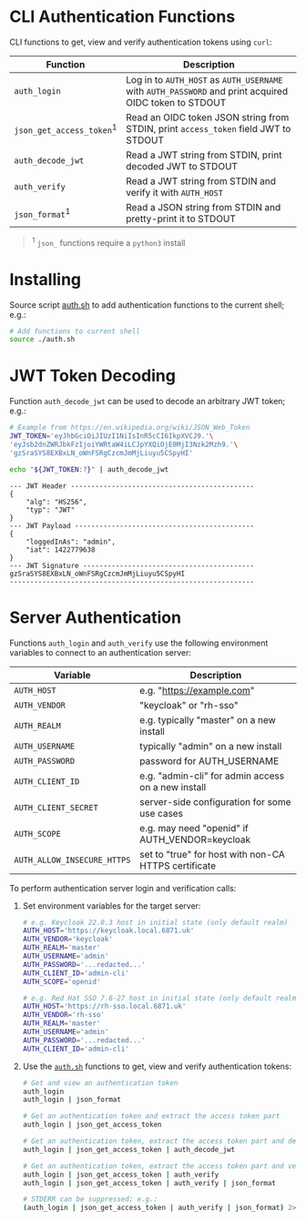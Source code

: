 # CLI Authentication Functions

CLI functions to get, view and verify authentication tokens using `curl`:

| Function                            | Description                                                                                           |
|-------------------------------------|-------------------------------------------------------------------------------------------------------|
| `auth_login`                        | Log in to `AUTH_HOST` as `AUTH_USERNAME` with `AUTH_PASSWORD` and print acquired OIDC token to STDOUT |
| `json_get_access_token`<sup>1</sup> | Read an OIDC token JSON string from STDIN, print `access_token` field JWT to STDOUT                   |
| `auth_decode_jwt`                   | Read a JWT string from STDIN, print decoded JWT to STDOUT                                             |
| `auth_verify`                       | Read a JWT string from STDIN and verify it with `AUTH_HOST`                                           |
| `json_format`<sup>1</sup>           | Read a JSON string from STDIN and pretty-print it to STDOUT                                           | 

> <sup>1</sup>️ `json_` functions require a `python3` install
 
# Installing

Source script [auth.sh](auth.sh) to add authentication functions to the
current shell; e.g.:

```bash
# Add functions to current shell
source ./auth.sh
```

# JWT Token Decoding

Function `auth_decode_jwt` can be used to decode an arbitrary JWT token; e.g.:

```bash
# Example from https://en.wikipedia.org/wiki/JSON_Web_Token
JWT_TOKEN='eyJhbGciOiJIUzI1NiIsInR5cCI6IkpXVCJ9.'\
'eyJsb2dnZWRJbkFzIjoiYWRtaW4iLCJpYXQiOjE0MjI3Nzk2Mzh9.'\
'gzSraSYS8EXBxLN_oWnFSRgCzcmJmMjLiuyu5CSpyHI'

echo "${JWT_TOKEN:?}" | auth_decode_jwt
```

```
--- JWT Header ---------------------------------------------
{
    "alg": "HS256",
    "typ": "JWT"
}
--- JWT Payload --------------------------------------------
{
    "loggedInAs": "admin",
    "iat": 1422779638
}
--- JWT Signature ------------------------------------------
gzSraSYS8EXBxLN_oWnFSRgCzcmJmMjLiuyu5CSpyHI
------------------------------------------------------------
```

# Server Authentication

Functions `auth_login` and `auth_verify` use the following environment
variables to connect to an authentication server:

| Variable                    | Description                                          |
|-----------------------------|------------------------------------------------------|
| `AUTH_HOST`                 | e.g. "https://example.com"                           |
| `AUTH_VENDOR`               | "keycloak" or "rh-sso"                               | 
| `AUTH_REALM`                | e.g. typically "master" on a new install             | 
| `AUTH_USERNAME`             | typically "admin" on a new install                   |
| `AUTH_PASSWORD`             | password for AUTH_USERNAME                           |
| `AUTH_CLIENT_ID`            | e.g. "admin-cli" for admin access on a new install   |
| `AUTH_CLIENT_SECRET`        | server-side configuration for some use cases         |
| `AUTH_SCOPE`                | e.g. may need "openid" if AUTH_VENDOR=keycloak       |
| `AUTH_ALLOW_INSECURE_HTTPS` | set to "true" for host with non-CA HTTPS certificate |

To perform authentication server login and verification calls:

1. Set environment variables for the target server:

    ```bash
    # e.g. Keycloak 22.0.3 host in initial state (only default realm)
    AUTH_HOST='https://keycloak.local.6871.uk'
    AUTH_VENDOR='keycloak'
    AUTH_REALM='master'
    AUTH_USERNAME='admin'
    AUTH_PASSWORD='...redacted...'
    AUTH_CLIENT_ID='admin-cli'
    AUTH_SCOPE='openid'
    ```
    
    ```bash
    # e.g. Red Hat SSO 7.6-27 host in initial state (only default realm)
    AUTH_HOST='https://rh-sso.local.6871.uk'
    AUTH_VENDOR='rh-sso'
    AUTH_REALM='master'
    AUTH_USERNAME='admin'
    AUTH_PASSWORD='...redacted...'
    AUTH_CLIENT_ID='admin-cli'
    ```

2. Use the [`auth.sh`](auth.sh) functions to get, view and verify
    authentication tokens:

    ```bash
    # Get and view an authentication token
    auth_login
    auth_login | json_format
   
    # Get an authentication token and extract the access token part
    auth_login | json_get_access_token
   
    # Get an authentication token, extract the access token part and decode it
    auth_login | json_get_access_token | auth_decode_jwt
   
    # Get an authentication token, extract the access token part and verify it
    auth_login | json_get_access_token | auth_verify
    auth_login | json_get_access_token | auth_verify | json_format
    
    # STDERR can be suppressed; e.g.:
    (auth_login | json_get_access_token | auth_verify | json_format) 2>/dev/null
    ```
